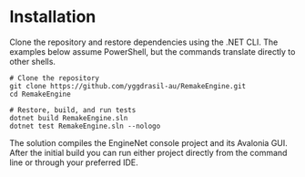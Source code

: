 # Installation

Clone the repository and restore dependencies using the .NET CLI. The examples below assume PowerShell, but the commands translate directly to other shells.

```pwsh
# Clone the repository
git clone https://github.com/yggdrasil-au/RemakeEngine.git
cd RemakeEngine

# Restore, build, and run tests
dotnet build RemakeEngine.sln
dotnet test RemakeEngine.sln --nologo
```

The solution compiles the EngineNet console project and its Avalonia GUI. After the initial build you can run either project directly from the command line or through your preferred IDE.
